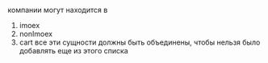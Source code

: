 компании могут находится в

1. imoex
2. nonImoex
3. cart
   все эти сущности должны быть объединены, чтобы нельзя было добавлять еще из этого списка
